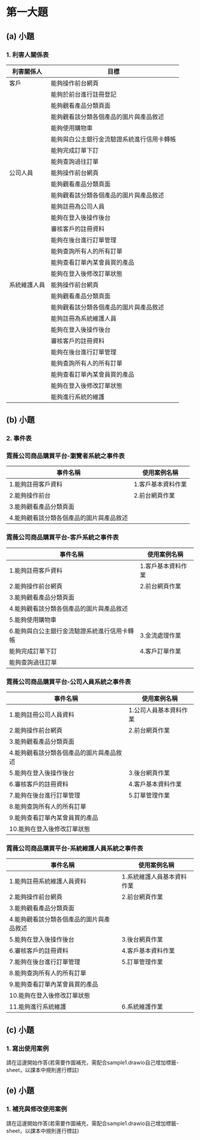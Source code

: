 # 第一大題 
## (a) 小題
### 1. 利害人關係表
|利害關係人|目標|
|-------|-----------|
|客戶|能夠操作前台網頁|
||能夠於前台進行註冊登記|
||能夠觀看產品分類頁面|
||能夠觀看該分類各個產品的圖片與產品敘述|
||能夠使用購物車|
||能夠與白公主銀行金流驗證系統進行信用卡轉帳|
||能夠完成訂單下訂|
||能夠查詢過往訂單|
|公司人員|能夠操作前台網頁|
||能夠觀看產品分類頁面|
||能夠觀看該分類各個產品的圖片與產品敘述|
||能夠註冊為公司人員|
||能夠在登入後操作後台|
||審核客戶的註冊資料|
||能夠在後台進行訂單管理|
||能夠查詢所有人的所有訂單|
||能夠查看訂單內某會員買的產品|
||能夠在登入後修改訂單狀態|
|系統維護人員|能夠操作前台網頁|
||能夠觀看產品分類頁面|
||能夠觀看該分類各個產品的圖片與產品敘述|
||能夠註冊為系統維護人員|
||能夠在登入後操作後台|
||審核客戶的註冊資料|
||能夠在後台進行訂單管理|
||能夠查詢所有人的所有訂單|
||能夠查看訂單內某會員買的產品|
||能夠在登入後修改訂單狀態|
||能夠進行系統的維護|

## (b) 小題
### 2. 事件表
### 霓薇公司商品購買平台-瀏覽者系統之事件表
|事件名稱|使用案例名稱|
|-------|-----------|
|1.能夠註冊客戶資料|1.客戶基本資料作業|
|2.能夠操作前台|2.前台網頁作業|
|3.能夠觀看產品分類頁面||
|4.能夠觀看該分類各個產品的圖片與產品敘述||
### 霓薇公司商品購買平台-客戶系統之事件表
|事件名稱|使用案例名稱|
|-------|-----------|
|1.能夠註冊客戶資料|1.客戶基本資料作業|
|2.能夠操作前台網頁|2.前台網頁作業|
|3.能夠觀看產品分類頁面||
|4.能夠觀看該分類各個產品的圖片與產品敘述||
|5.能夠使用購物車||
|6.能夠與白公主銀行金流驗證系統進行信用卡轉帳|3.金流處理作業|
|能夠完成訂單下訂|4.客戶訂單作業|
|能夠查詢過往訂單||
### 霓薇公司商品購買平台-公司人員系統之事件表
|事件名稱|使用案例名稱|
|-------|-----------|
|1.能夠註冊公司人員資料|1.公司人員基本資料作業|
|2.能夠操作前台網頁|2.前台網頁作業|
|3.能夠觀看產品分類頁面||
|4.能夠觀看該分類各個產品的圖片與產品敘述||
|5.能夠在登入後操作後台|3.後台網頁作業|
|6.審核客戶的註冊資料|4.客戶基本資料作業|
|7.能夠在後台進行訂單管理|5.訂單管理作業|
|8.能夠查詢所有人的所有訂單||
|9.能夠查看訂單內某會員買的產品||
|10.能夠在登入後修改訂單狀態||
### 霓薇公司商品購買平台-系統維護人員系統之事件表
|事件名稱|使用案例名稱|
|-------|-----------|
|1.能夠註冊系統維護人員資料|1.系統維護人員基本資料作業|
|2.能夠操作前台網頁|2.前台網頁作業|
|3.能夠觀看產品分類頁面||
|4.能夠觀看該分類各個產品的圖片與產品敘述||
|5.能夠在登入後操作後台|3.後台網頁作業|
|6.審核客戶的註冊資料|4.客戶基本資料作業|
|7.能夠在後台進行訂單管理|5.訂單管理作業|
|8.能夠查詢所有人的所有訂單||
|9.能夠查看訂單內某會員買的產品||
|10.能夠在登入後修改訂單狀態||
|11.能夠進行系統維護|6.系統維護作業|

## (c) 小題
### 1. 寫出使用案例
請在這邊開始作答(若需要作圖補充，需配合sample1.drawio自己增加標籤-sheet，以課本中規則進行標註)


## (e) 小題
### 1. 補充與修改使用案例
請在這邊開始作答(若需要作圖補充，需配合sample1.drawio自己增加標籤-sheet，以課本中規則進行標註)